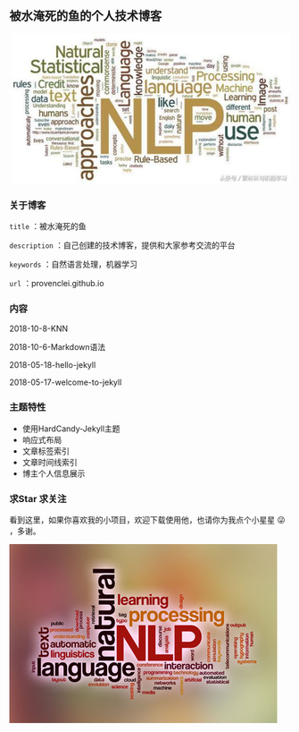 ## 被水淹死的鱼的个人技术博客
![1](/screenshot/1.png)

### 关于博客

`title` ：被水淹死的鱼

`description` ：自己创建的技术博客，提供和大家参考交流的平台

`keywords` ：自然语言处理，机器学习

`url` ：provenclei.github.io

### 内容

2018-10-8-KNN

2018-10-6-Markdown语法

2018-05-18-hello-jekyll

2018-05-17-welcome-to-jekyll

### 主题特性

- 使用HardCandy-Jekyll主题
- 响应式布局
- 文章标签索引
- 文章时间线索引
- 博主个人信息展示

### 求Star 求关注

看到这里，如果你喜欢我的小项目，欢迎下载使用他，也请你为我点个小星星 😜 ，多谢。

![2](/screenshot/2.png)


